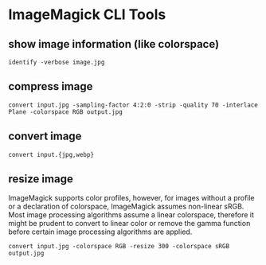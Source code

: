 # ImageMagick CLI Tools



## show image information (like colorspace)

`identify -verbose image.jpg`


## compress image

`convert input.jpg -sampling-factor 4:2:0 -strip -quality 70 -interlace Plane -colorspace RGB output.jpg`


## convert image

`convert input.{jpg,webp}`


## resize image

ImageMagick supports color profiles, however, for images without a profile or a declaration of colorspace, ImageMagick assumes non-linear sRGB. Most image processing algorithms assume a linear colorspace, therefore it might be prudent to convert to linear color or remove the gamma function before certain image processing algorithms are applied. 

`convert input.jpg -colorspace RGB -resize 300 -colorspace sRGB output.jpg`
